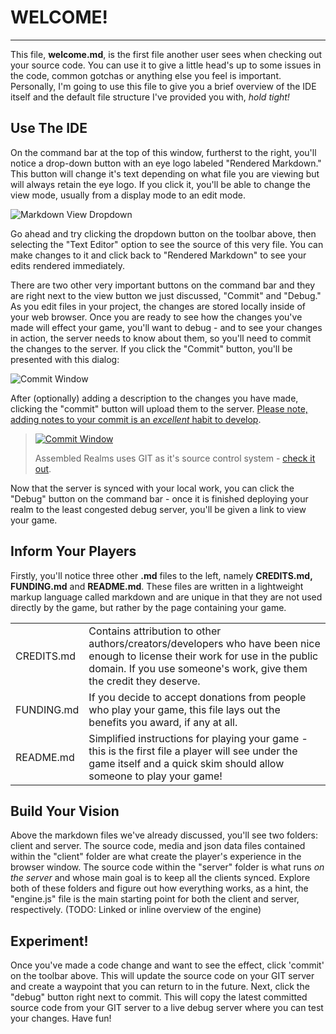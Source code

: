 # **WELCOME!**  
***
This file, **welcome.md**, is the first file another user sees when checking out your source code. You can use it to give a little head's up to some issues in the code, common gotchas or anything else you feel is important. Personally, 
I'm going to use this file to give you a brief overview of the IDE itself and the default file structure I've provided you with, *hold tight!*  

## Use The IDE

On the command bar at the top of this window, furtherst to the right, you'll notice a drop-down button with an eye logo labeled "Rendered Markdown." This button will change it's text depending on what file you are viewing but will always retain the eye logo. If you click it, you'll be able to change the view mode, usually from a display mode to an edit mode. 

![Markdown View Dropdown](/img/welcome/rendered_markdown_button.png)

Go ahead and try clicking the dropdown button on the toolbar above, then selecting the "Text Editor" option to see the source of this very file. You can make changes to it and click back to "Rendered Markdown" to see your edits rendered immediately.

There are two other very important buttons on the command bar and they are right next to the view button we just discussed, "Commit" and "Debug." As you edit files in your project, the changes are stored locally inside of your web browser. Once you are ready to see how the changes you've made will effect your game, you'll want to debug - and to see your changes in action, the server needs to know about them, so you'll need to commit the changes to the server. If you click the "Commit" button, you'll be presented with this dialog:

![Commit Window](/img/welcome/commit_window.png)

After (optionally) adding a description to the changes you have made, clicking the "commit" button will upload them to the server. [Please note, adding notes to your commit is an *excellent* habit to develop](http://alistapart.com/article/the-art-of-the-commit).

> [![Commit Window](/img/welcome/git_logo.png)](https://git-scm.com/)
>
> Assembled Realms uses GIT as it's source control system - [check it out](https://git-scm.com/). 

Now that the server is synced with your local work, you can click the "Debug" button on the command bar - once it is finished deploying your realm to the least congested debug server, you'll be given a link to view your game.

## Inform Your Players

Firstly, you'll notice three other **.md** files to the left, namely **CREDITS.md, FUNDING.md** and **README.md**. These files are written in a lightweight markup language called markdown and are unique in that they are not used directly
by the game, but rather by the page containing your game. 

| | |
| ------------- | ------------- |
| CREDITS.md    | Contains attribution to other authors/creators/developers who have been nice enough to license their work for use in the public domain. If you use someone's work, give them the credit they deserve. |
| FUNDING.md    | If you decide to accept donations from people who play your game, this file lays out the benefits you award, if any at all. |
| README.md     | Simplified instructions for playing your game - this is the first file a player will see under the game itself and a quick skim should allow someone to play your game! |

## Build Your Vision

Above the markdown files we've already discussed, you'll see two folders: client and server. The source code, media and json data files contained within the "client" folder are what create the player's experience in the browser window. 
The source code within the "server" folder is what runs *on the server* and whose main goal is to keep all the clients synced. Explore both of these folders and figure out how everything works, as a hint, the "engine.js" 
file is the main starting point for both the client and server, respectively. (TODO: Linked or inline overview of the engine)

## Experiment!

Once you've made a code change and want to see the effect, click 'commit' on the toolbar above. This will update the source code on your GIT server and create a waypoint that you can return to in the future. Next, click the "debug" 
button right next to commit. This will copy the latest committed source code from your GIT server to a live debug server where you can test your changes. Have fun!